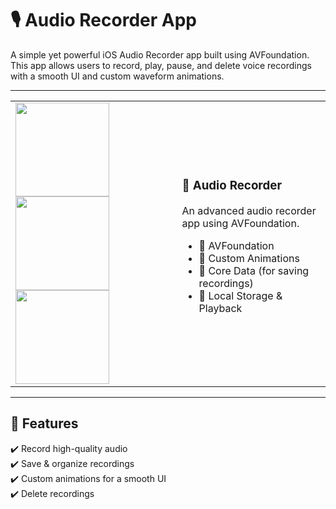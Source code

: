 # 🎙️ Audio Recorder App
A simple yet powerful iOS Audio Recorder app built using AVFoundation. This app allows users to record, play, pause, and delete voice recordings with a smooth UI and custom waveform animations.

---
<table>
  <tr>
    <td> 
      <img src="https://github.com/user-attachments/assets/8a35c71d-bcdc-4c6a-82c0-7d08c70f869a" width="150">
      <img src="https://github.com/user-attachments/assets/0a438893-fb5f-4c44-b673-82c6891dca64" width="150"/>
       <img src="https://github.com/user-attachments/assets/dcaeb93b-05e9-40f6-9dd6-de344308853d" width="150">
    </td>
    <td>
      <h3>📱 Audio Recorder</h3>
      <p>An advanced audio recorder app using AVFoundation.</p>
      <ul>
        <li>🎤 AVFoundation</li>
        <li>🎨 Custom Animations</li>
        <li>📀 Core Data (for saving recordings)</li>
        <li>💾 Local Storage & Playback</li>
      </ul>
    </td>
  </tr>
</table>


---

## 🚀 Features  
✔️ Record high-quality audio  
✔️ Save & organize recordings  
✔️ Custom animations for a smooth UI  
✔️ Delete recordings  
